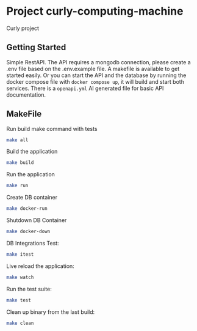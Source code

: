 # Project curly-computing-machine

Curly project

## Getting Started

Simple RestAPI. The API requires a mongodb connection, please create a .env file based on the .env.example file. A makefile is available to get started easily.
Or you can start the API and the database by running the docker compose file with `docker compose up`, it will build and start both services.
There is a `openapi.yml` AI generated file for basic API documentation.

## MakeFile

Run build make command with tests

```bash
make all
```

Build the application

```bash
make build
```

Run the application

```bash
make run
```

Create DB container

```bash
make docker-run
```

Shutdown DB Container

```bash
make docker-down
```

DB Integrations Test:

```bash
make itest
```

Live reload the application:

```bash
make watch
```

Run the test suite:

```bash
make test
```

Clean up binary from the last build:

```bash
make clean
```
